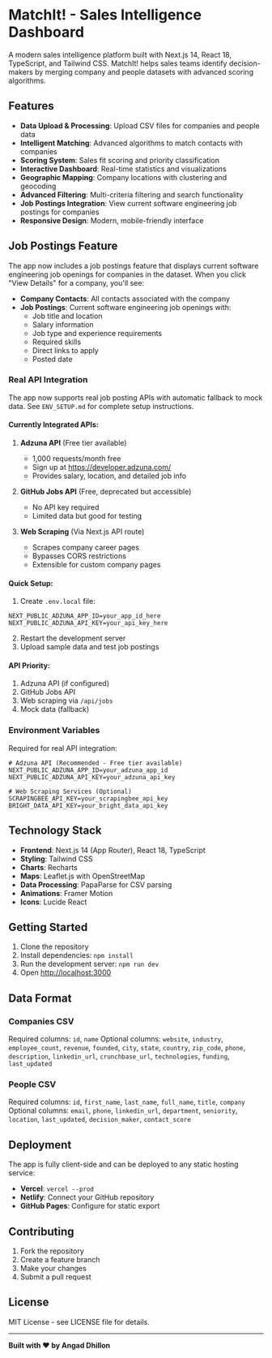 # MatchIt! - Sales Intelligence Dashboard

A modern sales intelligence platform built with Next.js 14, React 18, TypeScript, and Tailwind CSS. MatchIt! helps sales teams identify decision-makers by merging company and people datasets with advanced scoring algorithms.

## Features

- **Data Upload & Processing**: Upload CSV files for companies and people data
- **Intelligent Matching**: Advanced algorithms to match contacts with companies
- **Scoring System**: Sales fit scoring and priority classification
- **Interactive Dashboard**: Real-time statistics and visualizations
- **Geographic Mapping**: Company locations with clustering and geocoding
- **Advanced Filtering**: Multi-criteria filtering and search functionality
- **Job Postings Integration**: View current software engineering job postings for companies
- **Responsive Design**: Modern, mobile-friendly interface

## Job Postings Feature

The app now includes a job postings feature that displays current software engineering job openings for companies in the dataset. When you click "View Details" for a company, you'll see:

- **Company Contacts**: All contacts associated with the company
- **Job Postings**: Current software engineering job openings with:
  - Job title and location
  - Salary information
  - Job type and experience requirements
  - Required skills
  - Direct links to apply
  - Posted date

### Real API Integration

The app now supports real job posting APIs with automatic fallback to mock data. See `ENV_SETUP.md` for complete setup instructions.

#### Currently Integrated APIs:

1. **Adzuna API** (Free tier available)
   - 1,000 requests/month free
   - Sign up at https://developer.adzuna.com/
   - Provides salary, location, and detailed job info

2. **GitHub Jobs API** (Free, deprecated but accessible)
   - No API key required
   - Limited data but good for testing

3. **Web Scraping** (Via Next.js API route)
   - Scrapes company career pages
   - Bypasses CORS restrictions
   - Extensible for custom company pages

#### Quick Setup:

1. Create `.env.local` file:
```env
NEXT_PUBLIC_ADZUNA_APP_ID=your_app_id_here
NEXT_PUBLIC_ADZUNA_API_KEY=your_api_key_here
```

2. Restart the development server
3. Upload sample data and test job postings

#### API Priority:
1. Adzuna API (if configured)
2. GitHub Jobs API
3. Web scraping via `/api/jobs`
4. Mock data (fallback)

### Environment Variables

Required for real API integration:

```env
# Adzuna API (Recommended - Free tier available)
NEXT_PUBLIC_ADZUNA_APP_ID=your_adzuna_app_id
NEXT_PUBLIC_ADZUNA_API_KEY=your_adzuna_api_key

# Web Scraping Services (Optional)
SCRAPINGBEE_API_KEY=your_scrapingbee_api_key
BRIGHT_DATA_API_KEY=your_bright_data_api_key
```

## Technology Stack

- **Frontend**: Next.js 14 (App Router), React 18, TypeScript
- **Styling**: Tailwind CSS
- **Charts**: Recharts
- **Maps**: Leaflet.js with OpenStreetMap
- **Data Processing**: PapaParse for CSV parsing
- **Animations**: Framer Motion
- **Icons**: Lucide React

## Getting Started

1. Clone the repository
2. Install dependencies: `npm install`
3. Run the development server: `npm run dev`
4. Open [http://localhost:3000](http://localhost:3000)

## Data Format

### Companies CSV
Required columns: `id`, `name`
Optional columns: `website`, `industry`, `employee_count`, `revenue`, `founded`, `city`, `state`, `country`, `zip_code`, `phone`, `description`, `linkedin_url`, `crunchbase_url`, `technologies`, `funding`, `last_updated`

### People CSV
Required columns: `id`, `first_name`, `last_name`, `full_name`, `title`, `company`
Optional columns: `email`, `phone`, `linkedin_url`, `department`, `seniority`, `location`, `last_updated`, `decision_maker`, `contact_score`

## Deployment

The app is fully client-side and can be deployed to any static hosting service:

- **Vercel**: `vercel --prod`
- **Netlify**: Connect your GitHub repository
- **GitHub Pages**: Configure for static export

## Contributing

1. Fork the repository
2. Create a feature branch
3. Make your changes
4. Submit a pull request

## License

MIT License - see LICENSE file for details.

---

**Built with ❤️ by Angad Dhillon**

